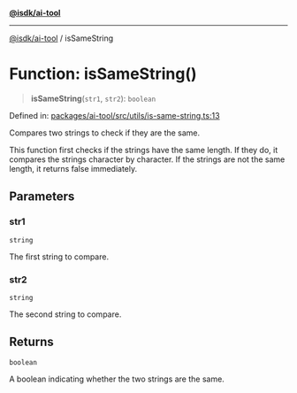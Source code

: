 [**@isdk/ai-tool**](../README.md)

***

[@isdk/ai-tool](../globals.md) / isSameString

# Function: isSameString()

> **isSameString**(`str1`, `str2`): `boolean`

Defined in: [packages/ai-tool/src/utils/is-same-string.ts:13](https://github.com/isdk/ai-tool.js/blob/077730e62e6c723611b64a587e36b69766741af4/src/utils/is-same-string.ts#L13)

Compares two strings to check if they are the same.

This function first checks if the strings have the same length. If they do, it compares the strings character by character.
If the strings are not the same length, it returns false immediately.

## Parameters

### str1

`string`

The first string to compare.

### str2

`string`

The second string to compare.

## Returns

`boolean`

A boolean indicating whether the two strings are the same.
